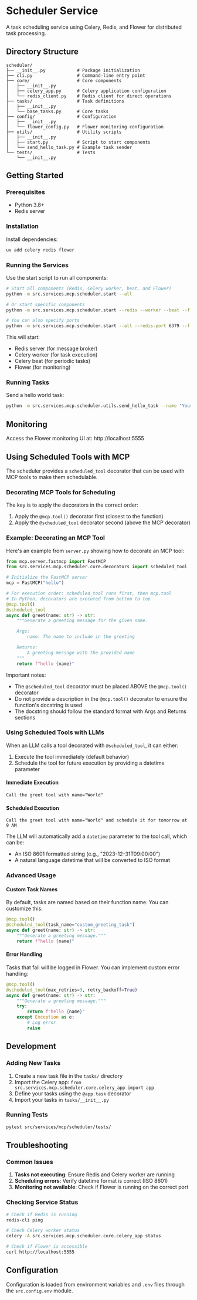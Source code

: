 # Scheduler Service

A task scheduling service using Celery, Redis, and Flower for distributed task processing.

## Directory Structure

```
scheduler/
├── __init__.py            # Package initialization
├── cli.py                 # Command-line entry point 
├── core/                  # Core components
│   ├── __init__.py
│   ├── celery_app.py      # Celery application configuration
│   └── redis_client.py    # Redis client for direct operations
├── tasks/                 # Task definitions
│   ├── __init__.py
│   └── base_tasks.py      # Core tasks
├── config/                # Configuration
│   ├── __init__.py
│   └── flower_config.py   # Flower monitoring configuration
├── utils/                 # Utility scripts
│   ├── __init__.py
│   ├── start.py           # Script to start components
│   └── send_hello_task.py # Example task sender
└── tests/                 # Tests
    └── __init__.py
```

## Getting Started

### Prerequisites

- Python 3.8+
- Redis server

### Installation

Install dependencies:

```bash
uv add celery redis flower
```

### Running the Services

Use the start script to run all components:

```bash
# Start all components (Redis, Celery worker, beat, and Flower)
python -m src.services.mcp.scheduler.start --all

# Or start specific components
python -m src.services.mcp.scheduler.start --redis --worker --beat --flower

# You can also specify ports
python -m src.services.mcp.scheduler.start --all --redis-port 6379 --flower-port 5555
```

This will start:
- Redis server (for message broker)
- Celery worker (for task execution)
- Celery beat (for periodic tasks)
- Flower (for monitoring)

### Running Tasks

Send a hello world task:

```bash
python -m src.services.mcp.scheduler.utils.send_hello_task --name "Your Name"
```

## Monitoring

Access the Flower monitoring UI at: http://localhost:5555

## Using Scheduled Tools with MCP

The scheduler provides a `scheduled_tool` decorator that can be used with MCP tools to make them schedulable.

### Decorating MCP Tools for Scheduling

The key is to apply the decorators in the correct order:

1. Apply the `@mcp.tool()` decorator first (closest to the function)
2. Apply the `@scheduled_tool` decorator second (above the MCP decorator)

### Example: Decorating an MCP Tool

Here's an example from `server.py` showing how to decorate an MCP tool:

```python
from mcp.server.fastmcp import FastMCP
from src.services.mcp.scheduler.core.decorators import scheduled_tool

# Initialize the FastMCP server
mcp = FastMCP("hello")

# For execution order: scheduled_tool runs first, then mcp.tool
# In Python, decorators are executed from bottom to top
@mcp.tool()
@scheduled_tool
async def greet(name: str) -> str:
    """Generate a greeting message for the given name.

    Args:
        name: The name to include in the greeting

    Returns:
        A greeting message with the provided name
    """
    return f"hello {name}"
```

Important notes:
- The `@scheduled_tool` decorator must be placed ABOVE the `@mcp.tool()` decorator
- Do not provide a description in the `@mcp.tool()` decorator to ensure the function's docstring is used
- The docstring should follow the standard format with Args and Returns sections

### Using Scheduled Tools with LLMs

When an LLM calls a tool decorated with `@scheduled_tool`, it can either:

1. Execute the tool immediately (default behavior)
2. Schedule the tool for future execution by providing a datetime parameter

#### Immediate Execution

```
Call the greet tool with name="World"
```

#### Scheduled Execution

```
Call the greet tool with name="World" and schedule it for tomorrow at 9 AM
```

The LLM will automatically add a `datetime` parameter to the tool call, which can be:
- An ISO 8601 formatted string (e.g., "2023-12-31T09:00:00")
- A natural language datetime that will be converted to ISO format

### Advanced Usage

#### Custom Task Names

By default, tasks are named based on their function name. You can customize this:

```python
@mcp.tool()
@scheduled_tool(task_name="custom_greeting_task")
async def greet(name: str) -> str:
    """Generate a greeting message."""
    return f"hello {name}"
```

#### Error Handling

Tasks that fail will be logged in Flower. You can implement custom error handling:

```python
@mcp.tool()
@scheduled_tool(max_retries=3, retry_backoff=True)
async def greet(name: str) -> str:
    """Generate a greeting message."""
    try:
        return f"hello {name}"
    except Exception as e:
        # Log error
        raise
```

## Development

### Adding New Tasks

1. Create a new task file in the `tasks/` directory
2. Import the Celery app: `from src.services.mcp.scheduler.core.celery_app import app`
3. Define your tasks using the `@app.task` decorator
4. Import your tasks in `tasks/__init__.py`

### Running Tests

```bash
pytest src/services/mcp/scheduler/tests/
```

## Troubleshooting

### Common Issues

1. **Tasks not executing**: Ensure Redis and Celery worker are running
2. **Scheduling errors**: Verify datetime format is correct (ISO 8601)
3. **Monitoring not available**: Check if Flower is running on the correct port

### Checking Service Status

```bash
# Check if Redis is running
redis-cli ping

# Check Celery worker status
celery -A src.services.mcp.scheduler.core.celery_app status

# Check if Flower is accessible
curl http://localhost:5555
```

## Configuration

Configuration is loaded from environment variables and `.env` files through the `src.config.env` module. 
